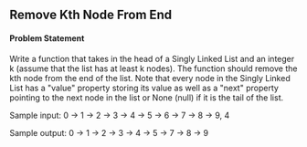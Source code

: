 ## Remove Kth Node From End

#### Problem Statement

Write a function that takes in the head of a Singly Linked List and an integer k (assume that the list has at least k nodes). The function should remove the kth node
from the end of the list. Note that every node in the Singly Linked List has a "value" property storing its value as well as a "next" property pointing to the next node
in the list or None (null) if it is the tail of the list.

Sample input: 0 -> 1 -> 2 -> 3 -> 4 -> 5 -> 6 -> 7 -> 8 -> 9, 4

Sample output: 0 -> 1 -> 2 -> 3 -> 4 -> 5 -> 7 -> 8 -> 9

